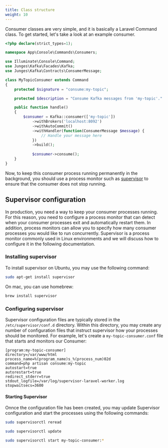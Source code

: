 ```yaml
---
title: Class structure
weight: 10
---
```


Consumer classes are very simple, and it is basically a Laravel Command class. To get started, let's take a look at an example consumer.

```php
<?php declare(strict_types=1);

namespace App\Console\Commands\Consumers;

use Illuminate\Console\Command;
use Junges\Kafka\Facades\Kafka;
use Junges\Kafka\Contracts\ConsumerMessage;

class MyTopicConsumer extends Command
{
    protected $signature = "consume:my-topic";

    protected $description = "Consume Kafka messages from 'my-topic'."

    public function handle()
    {
        $consumer = Kafka::consumer(['my-topic'])
            ->withBrokers('localhost:8092')
            ->withAutoCommit()
            ->withHandler(function(ConsumerMessage $message) {
                // Handle your message here
            })
            ->build();
            
            $consumer->consume();
    }
}
```

Now, to keep this consumer process running permanently in the background, you should use a process monitor such as [supervisor](http://supervisord.org/) to ensure that the consumer does not stop running.

## Supervisor configuration
In production, you need a way to keep your consumer processes running. For this reason, you need to configure a process monitor that can detect when your consumer processes exit and automatically restart them. In addition, process monitors can allow you to specify how many consumer processes you would like to run concurrently. Supervisor is a process monitor commonly used in Linux environments and we will discuss how to configure it in the following documentation.

### Installing supervisor
To install supervisor on Ubuntu, you may use the following command:
```bash
sudo apt-get install supervisor
```

On mac, you can use homebrew:

```bash
brew install supervisor
```

### Configuring supervisor
Supervisor configuration files are typically stored in the `/etc/supervisor/conf.d` directory. Within this directory, you may create any number of configuration files that instruct supervisor how your processes should be monitored. For example, let's create a `my-topic-consumer.conf` file that starts and monitors our Consumer:

```text
[program:my-topic-consumer]
directory=/var/www/html
process_name=%(program_name)s_%(process_num)02d
command=php artisan consume:my-topic
autostart=true
autorestart=true
redirect_stderr=true
stdout_logfile=/var/log/supervisor-laravel-worker.log
stopwaitsecs=3600
```
#### Starting Supervisor
Onnce the configuration file has been created, you may update Supervisor configuration and start the processes using the following commands:

```bash
sudo supervisorctl reread

sudo supervisorctl update

sudo supervisorctl start my-topic-consumer:*
```
